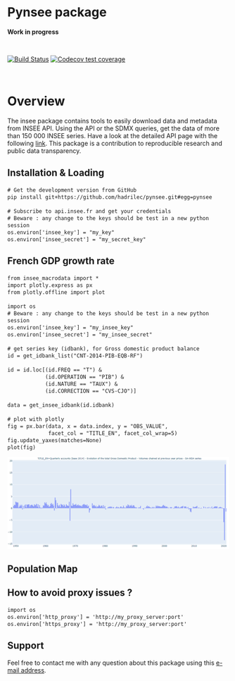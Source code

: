 Pynsee package
=======

**Work in progress**

<br> 

 [![Build Status](https://github.com/hadrilec/pynsee/actions/workflows/insee-macrodata-test.yml/badge.svg)](https://github.com/hadrilec/py-insee_macrodata/actions) 
[![Codecov test coverage](https://codecov.io/gh/hadrilec/py-insee_macrodata/branch/master/graph/badge.svg)](https://codecov.io/gh/hadrilec/py-insee_macrodata?branch=master) 
 
<br> 

# Overview

The insee package contains tools to easily download data and metadata from INSEE API.
Using the API or the SDMX queries, get the data of more than 150 000 INSEE series.
Have a look at the detailed API page with the following [link](https://api.insee.fr/catalogue/).
This package is a contribution to reproducible research and public data transparency.

## Installation & Loading

```
# Get the development version from GitHub
pip install git+https://github.com/hadrilec/pynsee.git#egg=pynsee

# Subscribe to api.insee.fr and get your credentials
# Beware : any change to the keys should be test in a new python session
os.environ['insee_key'] = "my_key"
os.environ['insee_secret'] = "my_secret_key"
```
## French GDP growth rate

```
from insee_macrodata import * 
import plotly.express as px
from plotly.offline import plot

import os 
# Beware : any change to the keys should be test in a new python session
os.environ['insee_key'] = "my_insee_key"
os.environ['insee_secret'] = "my_insee_secret"

# get series key (idbank), for Gross domestic product balance
id = get_idbank_list("CNT-2014-PIB-EQB-RF")

id = id.loc[(id.FREQ == "T") &
            (id.OPERATION == "PIB") &
            (id.NATURE == "TAUX") &
            (id.CORRECTION == "CVS-CJO")]

data = get_insee_idbank(id.idbank)

# plot with plotly
fig = px.bar(data, x = data.index, y = "OBS_VALUE",
             facet_col = "TITLE_EN", facet_col_wrap=5)
fig.update_yaxes(matches=None)
plot(fig)
```
![](examples/example_gdp_picture.png)

## Population Map

## How to avoid proxy issues ?

```
import os 
os.environ['http_proxy'] = 'http://my_proxy_server:port'
os.environ['https_proxy'] = 'http://my_proxy_server:port'
```

## Support
Feel free to contact me with any question about this package using this [e-mail address](mailto:hadrien.leclerc@insee.fr?subject=[py-package][inseeMacroData]).

